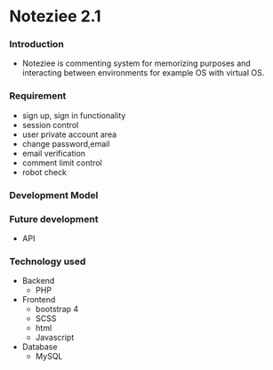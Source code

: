# Noteziee 2.1

### Introduction
- Noteziee is commenting system for memorizing purposes and interacting between environments for example OS with virtual OS.

### Requirement
- sign up, sign in functionality
- session control
- user private account area
- change password,email
- email verification
- comment limit control
- robot check

### Development Model

### Future development
- API

### Technology used
- Backend
    - PHP
- Frontend
    - bootstrap 4
    - SCSS
    - html
    - Javascript
- Database
    - MySQL
